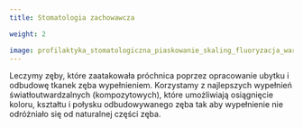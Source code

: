 ```yaml
---
title: Stomatologia zachowawcza

weight: 2

image: profilaktyka_stomatologiczna_piaskowanie_skaling_fluoryzacja_warszawa.jpg
---
```


Leczymy zęby, które zaatakowała próchnica poprzez opracowanie ubytku i odbudowę tkanek zęba wypełnieniem. Korzystamy z najlepszych wypełnień światłoutwardzalnych (kompozytowych), które umożliwiają osiągnięcie koloru, kształtu i połysku odbudowywanego zęba tak aby wypełnienie nie odróżniało się od naturalnej części zęba.
